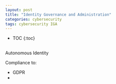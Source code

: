 ```yaml
---
layout: post
title: "Identity Governance and Administration"
categories: cybersecurity
tags: cybersecurity IGA
---
```


* TOC
{:toc}

##

Autonomous Identity



Compliance to:

  * GDPR
  * 


